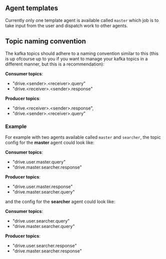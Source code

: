 ## Agent templates

Currently only one template agent is available called `master` which job is to take
input from the user and dispatch work to other agents.

## Topic naming convention

The kafka topics should adhere to a naming convention similar to this (this is up ofcourse up 
to you if you want to manage your kafka topics in a different manner, but this is a recommendation):

**Consumer topics**:
- "drive.\<sender>.\<receiver>.query"
- "drive.\<receiver>.\<sender>.response"

**Producer topics**:
- "drive.\<receiver>.\<sender>.response",
- "drive.\<sender>.\<receiver>.query"

### Example

For example with two agents available called `master` and `searcher`, the topic
config for the **master** agent could look like:

**Consumer topics**:
- "drive.user.master.query"
- "drive.master.searcher.response"

**Producer topics**:
- "drive.user.master.response"
- "drive.master.searcher.query"

and the config for the **searcher** agent could look like:

**Consumer topics**:
- "drive.user.searcher.query"
- "drive.master.searcher.query"

**Producer topics**:
- "drive.user.searcher.response"
- "drive.master.searcher.response"
